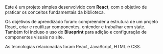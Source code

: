 Este é um projeto simples desenvolvido com **React**, com o objetivo de praticar os conceitos fundamentais da biblioteca.

Os objetivos de aprendizado foram: compreender a estrutura de um projeto React, criar e reutilizar componentes, entender e trabalhar com state. Também foi incluso o uso do **Blueprint** para adição e configuração de componentes visuais no site. 

As tecnologias relacionadas foram React, JavaScript, HTML e CSS.
